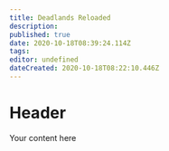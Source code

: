 ```yaml
---
title: Deadlands Reloaded
description: 
published: true
date: 2020-10-18T08:39:24.114Z
tags: 
editor: undefined
dateCreated: 2020-10-18T08:22:10.446Z
---
```


# Header
Your content here